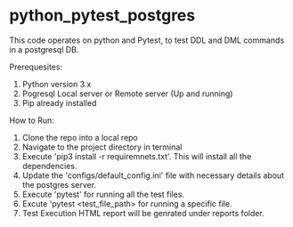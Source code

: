# python_pytest_postgres
This code operates on python and Pytest, to test DDL and DML commands in a postgresql DB.

Prerequesites:
1. Python version 3.x
2. Pogresql Local server or Remote server (Up and running)
3. Pip already installed

How to Run:
1. Clone the repo into a local repo
2. Navigate to the project directory in terminal
3. Execute 'pip3 install -r requiremnets.txt'. This will install all the dependencies.
4. Update the 'configs/default_config.ini' file with necessary details about the postgres server.
5. Execute 'pytest' for running all the test files.
6. Excute 'pytest <test_file_path> for running a specific file.
7. Test Execution HTML report will be genrated under reports folder.
